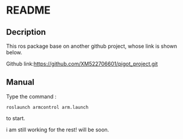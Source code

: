 # README



## Decription  

This ros package base on another github project, whose link is shown below.



Github link:https://github.com/XM522706601/pigot_project.git



## Manual

Type the command :

~~~
roslaunch armcontrol arm.launch
~~~

to start.



i am still working for the rest! will be soon.








